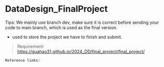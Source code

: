 # DataDesign_FinalProject

Tips: We mainly use branch dev, make sure it is correct before sending your code to main branch,
which is used as the final version.


+ used to store the project we have to finish and submit.
> Requirement: https://guahao31.github.io/2024_DD/final_project/final_project/
```
Reference links:




```
